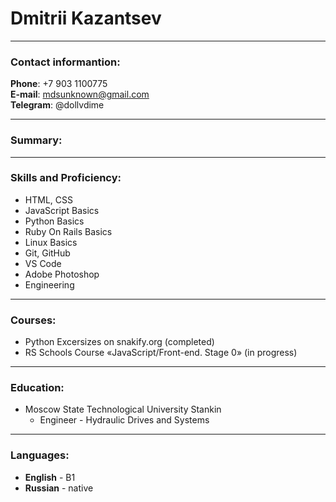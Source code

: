 # Dmitrii Kazantsev

---

###  Contact informantion:

**Phone**: +7 903 1100775<br>
**E-mail**: mdsunknown@gmail.com<br>
**Telegram**: @dollvdime<br>

---

### Summary:


---

### Skills and Proficiency:

- HTML, CSS
- JavaScript Basics
- Python Basics
- Ruby On Rails Basics
- Linux Basics
- Git, GitHub
- VS Code
- Adobe Photoshop
- Engineering

---

### Courses:
- Python Excersizes on snakify.org (completed)<br>
- RS Schools Course «JavaScript/Front-end. Stage 0» (in progress)<br>

---

### Education:
- Moscow State Technological University Stankin
  - Engineer - Hydraulic Drives and Systems

---

### Languages:
* **English** - B1
* **Russian** - native
